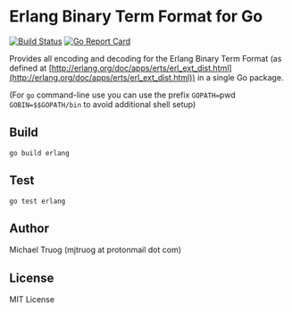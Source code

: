Erlang Binary Term Format for Go
================================

[![Build Status](https://secure.travis-ci.org/okeuday/erlang_go.svg?branch=master)](http://travis-ci.org/okeuday/erlang_go) [![Go Report Card](https://goreportcard.com/badge/github.com/okeuday/erlang_go?maxAge=3600)](https://goreportcard.com/report/github.com/okeuday/erlang_go)

Provides all encoding and decoding for the Erlang Binary Term Format
(as defined at [http://erlang.org/doc/apps/erts/erl_ext_dist.html](http://erlang.org/doc/apps/erts/erl_ext_dist.html))
in a single Go package.

(For `go` command-line use you can use the prefix
 `GOPATH=`pwd` GOBIN=$$GOPATH/bin` to avoid additional shell setup)

Build
-----

    go build erlang

Test
----

    go test erlang

Author
------

Michael Truog (mjtruog at protonmail dot com)

License
-------

MIT License
